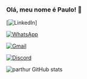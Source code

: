### Olá, meu nome é Paulo! 👋

[![LinkedIn](https://img.shields.io/badge/LinkedIn-0077B5?style=for-the-badge&logo=linkedin&logoColor=white)]

[![WhatsApp](https://img.shields.io/badge/WhatsApp-25D366?style=for-the-badge&logo=whatsapp&logoColor=white)]()

[![Gmail](https://img.shields.io/badge/Gmail-D14836?style=for-the-badge&logo=gmail&logoColor=white)]()

[![Discord](https://img.shields.io/badge/Discord-7289DA?style=for-the-badge&logo=discord&logoColor=white)]()

![parthur GitHub stats](https://github-readme-stats.vercel.app/api?username=parthur207&show_icons=true&theme=radical)
